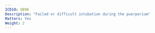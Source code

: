 ```yaml
---
ICD10: O896
Description: "Failed or difficult intubation during the puerperium"
Matters: Yes
Weight: 2
---
```

